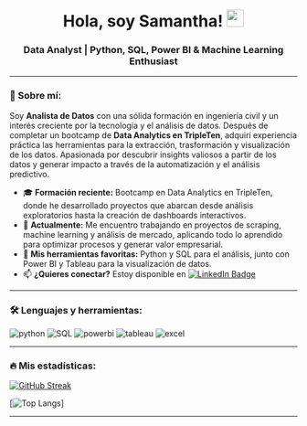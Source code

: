 <h1 align="center">Hola, soy Samantha! <img decoding="async" src="https://media.giphy.com/media/hvRJCLFzcasrR4ia7z/giphy.gif" width="30px"/></h1>
<h3 align="center">Data Analyst | Python, SQL, Power BI & Machine Learning Enthusiast</h3>

---

<div id="header" align="left">

### 🌸 Sobre mí:

Soy **Analista de Datos** con una sólida formación en ingeniería civil y un interés creciente por la tecnología y el análisis de datos. Después de completar un bootcamp de **Data Analytics en TripleTen**, adquirí experiencia práctica las herramientas para la extracción, trasformación y visualización de los datos. Apasionada por descubrir insights valiosos a partir de los datos y generar impacto a través de la automatización y el análisis predictivo.

- 🎓 **Formación reciente:** Bootcamp en Data Analytics en TripleTen, donde he desarrollado proyectos que abarcan desde análisis exploratorios hasta la creación de dashboards interactivos.
- 🔭 **Actualmente:** Me encuentro trabajando en proyectos de scraping, machine learning y análisis de mercado, aplicando todo lo aprendido para optimizar procesos y generar valor empresarial.
- 🌱 **Mis herramientas favoritas:** Python y SQL para el análisis, junto con Power BI y Tableau para la visualización de datos.
- 📫 **¿Quieres conectar?** Estoy disponible en [![LinkedIn Badge](https://img.shields.io/badge/-Samantha-blue?style=flat&logo=Linkedin&logoColor=white)](https://www.linkedin.com/in/samantha-estudillo)

---

### 🛠️ Lenguajes y herramientas:

<div id="header" align="left">
  <img src="https://img.shields.io/badge/Python-3776AB?style=for-the-badge&logo=python&logoColor=white" alt="python"/>
  <img src="https://img.shields.io/badge/SQL-005C84?style=for-the-badge&logo=postgresql&logoColor=white" alt="SQL"/>
  <img src="https://img.shields.io/badge/Power_BI-F2C811?style=for-the-badge&logo=powerbi&logoColor=black" alt="powerbi"/>
  <img src="https://img.shields.io/badge/Tableau-E97627?style=for-the-badge&logo=tableau&logoColor=white" alt="tableau"/>
  <img src="https://img.shields.io/badge/Microsoft_Excel-217346?style=for-the-badge&logo=microsoft-excel&logoColor=white" alt="excel"/>
</div>

---

### 🔥 Mis estadísticas:
[![GitHub Streak](http://github-readme-streak-stats.herokuapp.com?user=SammEst48&theme=white&background=000000)](https://git.io/streak-stats)

[![Top Langs](https://github-readme-stats.vercel.app/api/top-langs/?username=SammEst48&layout=compact&theme=vision-friendly-dark)]

---
